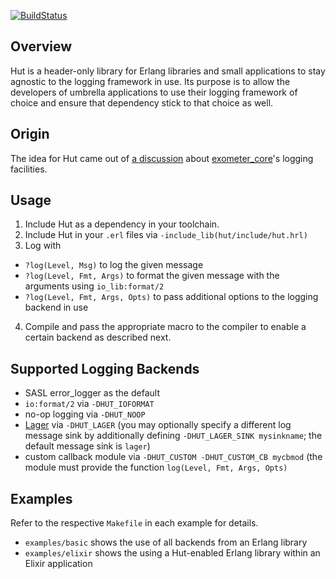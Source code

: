 [![BuildStatus](https://travis-ci.org/tolbrino/hut.svg?branch=master)](https://travis-ci.org/tolbrino/hut)

Overview
--------

Hut is a header-only library for Erlang libraries and small applications to
stay agnostic to the logging framework in use. Its purpose is to allow the
developers of umbrella applications to use their logging framework of choice
and ensure that dependency stick to that choice as well.

Origin
------

The idea for Hut came out of [a
discussion](https://github.com/Feuerlabs/exometer_core/issues/57) about
[exometer_core](https://github.com/Feuerlabs/exometer_core)'s logging
facilities.

Usage
-----

1. Include Hut as a dependency in your toolchain.
2. Include Hut in your `.erl` files via `-include_lib(hut/include/hut.hrl)`
3. Log with
  - `?log(Level, Msg)` to log the given message
  - `?log(Level, Fmt, Args)` to format the given message with the arguments using `io_lib:format/2`
  - `?log(Level, Fmt, Args, Opts)` to pass additional options to the logging backend in use
4. Compile and pass the appropriate macro to the compiler to enable a certain backend as described next.

Supported Logging Backends
--------------------------

- SASL error_logger as the default
- `io:format/2` via `-DHUT_IOFORMAT`
- no-op logging via `-DHUT_NOOP`
- [Lager](https://github.com/basho/lager) via `-DHUT_LAGER` (you may optionally specify a different log message sink by additionally defining `-DHUT_LAGER_SINK mysinkname`; the default message sink is `lager`)
- custom callback module via `-DHUT_CUSTOM -DHUT_CUSTOM_CB mycbmod` (the module must provide the function `log(Level, Fmt, Args, Opts)`

Examples
--------

Refer to the respective `Makefile` in each example for details.

- `examples/basic` shows the use of all backends from an Erlang library
- `examples/elixir` shows the using a Hut-enabled Erlang library within an Elixir application
